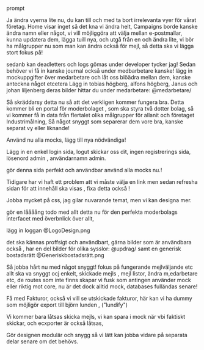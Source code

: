 prompt

Ja ändra vyerna lite nu, du kan till och med ta bort irrelevanta vyer för vårat företag. Home visar inget så det kna vi ändra helt, Campaigns borde kanske ändra namn eller något, vi vill möjliggöra att välja mellan e-postmallar, kunna updatera dem, lägga tuill nya, och utgå från en och ändra lite, vi bör ha målgrupper nu som man kan ändra också för mejl, så detta ska vi lägga stort fokus på!

sedanb kan deadletters och logs gömas under developer tycker jag!
Sedan behöver vi få in kanske journal också under medbarbetare kanske! lägg in mockuppgifter över medarbetare och låt oss blöädra mellan dem, kanske anteckna något etcetera
Lägg in tobias högberg, alfons högberg, Janus och johan liljenberg
deras bilder hittar du under medarbetare: @medarbetare/

Så skräddarsy detta nu så att det verkligen kommer fungera bra. Detta kommer bli en portal för moderbolaget , som ska styra två dotter bolag, så vi kommer få in data från flertalet olika målgrupper för allanit och företaget Industrimålning, Så något snyggt som separerar dem vore bra, kanske separat vy eller liknande!

Använd nu alla mocks, lägg till nya nödvändiga!

Lägg in en enkel login sida, logut skickar oss dit, ingen registrerings sida, lösenord admin , användarnamn admin.

gör denna sida perfekt och användbar använd alla mocks nu.!

Tidigare har vi haft ett problem att vi måste välja en link men sedan refresha sidan för att innehåll ska visas , fixa detta också !

Jobba mycket på css, jag gilar nuvarande temat, men vi kan designa mer.

gör en låååång todo med allt detta nu för den perfekta moderbolags interfacet med överbnlick över allt,

lägg in loggan @LogoDesign.png

det ska kännas proffsigt och användbart, gärna bilder som är användbara också , har en del bilder för olika sysslor: @updrag/
samt en generisk bostadsrätt @Generiskbostadsrätt.png

Så jobba hårt nu med något snyggt!
fokus på fungerande mejlväljande etc allt ska va snyggt ocj enkelt, skickade mejls , mejl listor, ändra m,edarbetare etc,
de routes som inte finns skapar vi fusk som antingen använder mock eller riktig mot core, nu är det dock alltid mock, databases fulländas senare!

Få med Fakturor, också vi vill se utskickade fakturor, här kan vi ha dummy som möjligör export till björn lunden , ("lundify")

Vi kommer bara låtsas skicka mejls, vi kan spara i mock när vbi faktiskt skickar, och ecxporter är också låtsas,

Gör designen modulär och snygg så vi lätt kan jobba vidare på separata delar senare om det behövs.
